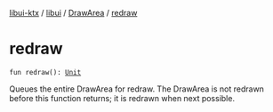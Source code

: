 [libui-ktx](../../index.md) / [libui](../index.md) / [DrawArea](index.md) / [redraw](./redraw.md)

# redraw

`fun redraw(): `[`Unit`](https://kotlinlang.org/api/latest/jvm/stdlib/kotlin/-unit/index.html)

Queues the entire DrawArea for redraw.
The DrawArea is not redrawn before this function returns; it is redrawn when next possible.

